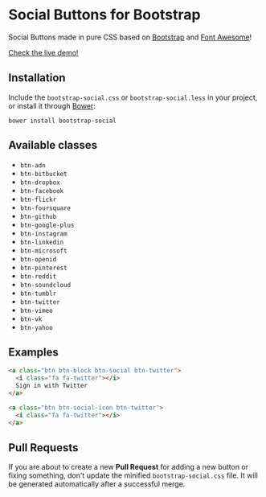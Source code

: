 Social Buttons for Bootstrap
============================

Social Buttons made in pure CSS based on
[Bootstrap](http://twbs.github.io/bootstrap/) and
[Font Awesome](http://fortawesome.github.io/Font-Awesome/)!

[Check the live demo!](http://lipis.github.io/bootstrap-social)

Installation
------------

Include the `bootstrap-social.css` or `bootstrap-social.less` in your project, or
install it through [Bower](http://bower.io/):

    bower install bootstrap-social

Available classes
-----------------
 - `btn-adn`
 - `btn-bitbucket`
 - `btn-dropbox`
 - `btn-facebook`
 - `btn-flickr`
 - `btn-foursquare`
 - `btn-github`
 - `btn-google-plus`
 - `btn-instagram`
 - `btn-linkedin`
 - `btn-microsoft`
 - `btn-openid`
 - `btn-pinterest`
 - `btn-reddit`
 - `btn-soundcloud`
 - `btn-tumblr`
 - `btn-twitter`
 - `btn-vimeo`
 - `btn-vk`
 - `btn-yahoo`

Examples
--------

```html
<a class="btn btn-block btn-social btn-twitter">
  <i class="fa fa-twitter"></i>
  Sign in with Twitter
</a>

<a class="btn btn-social-icon btn-twitter">
  <i class="fa fa-twitter"></i>
</a>
```

Pull Requests
-------------
If you are about to create a new **Pull Request** for adding a new button or 
fixing something, don't update the minified `bootstrap-social.css` file. It 
will be generated automatically after a successful merge.
